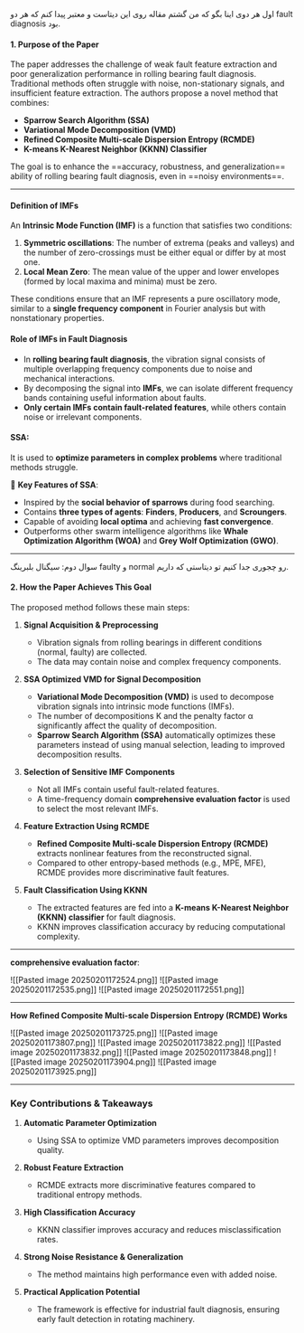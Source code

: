 
اول هر دوی اینا بگو که من گشتم مقاله روی این دیتاست و معتبر پیدا کنم که هر دو fault diagnosis بود.

#### **1. Purpose of the Paper**

The paper addresses the challenge of weak fault feature extraction and poor generalization performance in rolling bearing fault diagnosis. Traditional methods often struggle with noise, non-stationary signals, and insufficient feature extraction. The authors propose a novel method that combines:

- **Sparrow Search Algorithm (SSA)**
- **Variational Mode Decomposition (VMD)**
- **Refined Composite Multi-scale Dispersion Entropy (RCMDE)**
- **K-means K-Nearest Neighbor (KKNN) Classifier**

The goal is to enhance the ==accuracy, robustness, and generalization== ability of rolling bearing fault diagnosis, even in ==noisy environments==.

---

#### **Definition of IMFs**

An **Intrinsic Mode Function (IMF)** is a function that satisfies two conditions:

1. **Symmetric oscillations**: The number of extrema (peaks and valleys) and the number of zero-crossings must be either equal or differ by at most one.
2. **Local Mean Zero**: The mean value of the upper and lower envelopes (formed by local maxima and minima) must be zero.

These conditions ensure that an IMF represents a pure oscillatory mode, similar to a **single frequency component** in Fourier analysis but with nonstationary properties.

#### **Role of IMFs in Fault Diagnosis**

- In **rolling bearing fault diagnosis**, the vibration signal consists of multiple overlapping frequency components due to noise and mechanical interactions.
- By decomposing the signal into **IMFs**, we can isolate different frequency bands containing useful information about faults.
- **Only certain IMFs contain fault-related features**, while others contain noise or irrelevant components.

#### SSA:

It is used to **optimize parameters in complex problems** where traditional methods struggle.

🔹 **Key Features of SSA**:

- Inspired by the **social behavior of sparrows** during food searching.
- Contains **three types of agents**: **Finders**, **Producers**, and **Scroungers**.
- Capable of avoiding **local optima** and achieving **fast convergence**.
- Outperforms other swarm intelligence algorithms like **Whale Optimization Algorithm (WOA)** and **Grey Wolf Optimization (GWO)**.

---

سوال دوم: سیگنال بلبرینگ faulty و normal رو چجوری جدا کنیم تو دیتاستی که داریم.
#### **2. How the Paper Achieves This Goal**

The proposed method follows these main steps:

1. **Signal Acquisition & Preprocessing**
    
    - Vibration signals from rolling bearings in different conditions (normal, faulty) are collected.
    - The data may contain noise and complex frequency components.
2. **SSA Optimized VMD for Signal Decomposition**
    
    - **Variational Mode Decomposition (VMD)** is used to decompose vibration signals into intrinsic mode functions (IMFs).
    - The number of decompositions K and the penalty factor α significantly affect the quality of decomposition.
    - **Sparrow Search Algorithm (SSA)** automatically optimizes these parameters instead of using manual selection, leading to improved decomposition results.
3. **Selection of Sensitive IMF Components**
    
    - Not all IMFs contain useful fault-related features.
    - A time-frequency domain **comprehensive evaluation factor** is used to select the most relevant IMFs.
4. **Feature Extraction Using RCMDE**
    
    - **Refined Composite Multi-scale Dispersion Entropy (RCMDE)** extracts nonlinear features from the reconstructed signal.
    - Compared to other entropy-based methods (e.g., MPE, MFE), RCMDE provides more discriminative fault features.
5. **Fault Classification Using KKNN**
    
    - The extracted features are fed into a **K-means K-Nearest Neighbor (KKNN) classifier** for fault diagnosis.
    - KKNN improves classification accuracy by reducing computational complexity.

---

**comprehensive evaluation factor**:

![[Pasted image 20250201172524.png]]
![[Pasted image 20250201172535.png]]
![[Pasted image 20250201172551.png]]

---

**How Refined Composite Multi-scale Dispersion Entropy (RCMDE) Works**

![[Pasted image 20250201173725.png]]
![[Pasted image 20250201173807.png]]
![[Pasted image 20250201173822.png]]
![[Pasted image 20250201173832.png]]
![[Pasted image 20250201173848.png]]
![[Pasted image 20250201173904.png]]
![[Pasted image 20250201173925.png]]

---

### **Key Contributions & Takeaways**

1. **Automatic Parameter Optimization**
    
    - Using SSA to optimize VMD parameters improves decomposition quality.
2. **Robust Feature Extraction**
    
    - RCMDE extracts more discriminative features compared to traditional entropy methods.
3. **High Classification Accuracy**
    
    - KKNN classifier improves accuracy and reduces misclassification rates.
4. **Strong Noise Resistance & Generalization**
    
    - The method maintains high performance even with added noise.
5. **Practical Application Potential**
    
    - The framework is effective for industrial fault diagnosis, ensuring early fault detection in rotating machinery.